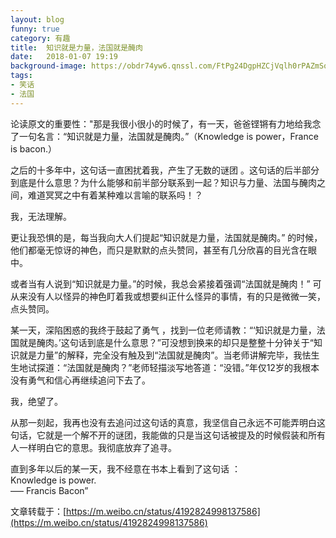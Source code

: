 ```yaml
---
layout: blog
funny: true
category: 有趣
title:  知识就是力量，法国就是醃肉
date:   2018-01-07 19:19
background-image: https://obdr74yw6.qnssl.com/FtPg24DgpHZCjVqlh0rPAZmSoyLc
tags:
- 笑话
- 法国
---
```


论读原文的重要性："那是我很小很小的时候了，有一天，爸爸铿锵有力地给我念了一句名言：“知识就是力量，法国就是醃肉。”（Knowledge is power，France is bacon.）  

之后的十多年中，这句话一直困扰着我，产生了无数的谜团 。这句话的后半部分到底是什么意思？为什么能够和前半部分联系到一起？知识与力量、法国与醃肉之间，难道冥冥之中有着某种难以言喻的联系吗！？  

我，无法理解。  

更让我恐惧的是，每当我向大人们提起“知识就是力量，法国就是醃肉。” 的时候，他们都毫无惊讶的神色，而只是默默的点头赞同，甚至有几分欣喜的目光含在眼中。  

或者当有人说到“知识就是力量。”的时候，我总会紧接着强调“法国就是醃肉！” 可从来没有人以怪异的神色盯着我或想要纠正什么怪异的事情，有的只是微微一笑，点头赞同。  

某一天，深陷困惑的我终于鼓起了勇气 ，找到一位老师请教：“‘知识就是力量，法国就是醃肉。’这句话到底是什么意思？”可没想到换来的却只是整整十分钟关于“知识就是力量”的解释，完全没有触及到“法国就是醃肉”。当老师讲解完毕，我怯生生地试探道：“法国就是醃肉？”老师轻描淡写地答道：“没错。”年仅12岁的我根本没有勇气和信心再继续追问下去了。  

我，绝望了。  

从那一刻起，我再也没有去追问过这句话的真意，我坚信自己永远不可能弄明白这句话，它就是一个解不开的谜团，我能做的只是当这句话被提及的时候假装和所有人一样明白它的意思。我彻底放弃了追寻。  

直到多年以后的某一天，我不经意在书本上看到了这句话 ：  
Knowledge is power.  
—– Francis Bacon”  

文章转载于：[https://m.weibo.cn/status/4192824998137586](https://m.weibo.cn/status/4192824998137586)